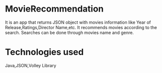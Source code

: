 # MovieRecommendation
It is an app that returns JSON object with movies information like Year of Release,Ratings,Director Name,etc.
It recommends movies according to the search.
Searches can be done through movies name and genre.
# Technologies used
Java,JSON,Volley Library
